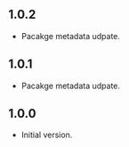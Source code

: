 ## 1.0.2

- Pacakge metadata udpate.

## 1.0.1

- Pacakge metadata udpate.

## 1.0.0

- Initial version.
